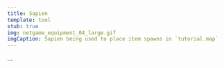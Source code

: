 ```yaml
---
title: Sapien
template: tool
stub: true
img: netgame_equipment_04_large.gif
imgCaption: Sapien being used to place item spawns in `tutorial.map`
---
```

...
